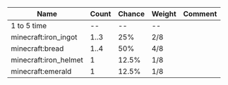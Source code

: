 | Name                  | Count | Chance | Weight | Comment |
| --------------------- | ----- | ------ | ------ | ------- |
| 1 to 5 time           |    -- |     -- |     -- |         |
| minecraft:iron_ingot  |  1..3 |    25% |    2/8 |         |
| minecraft:bread       |  1..4 |    50% |    4/8 |         |
| minecraft:iron_helmet |     1 |  12.5% |    1/8 |         |
| minecraft:emerald     |     1 |  12.5% |    1/8 |         |

